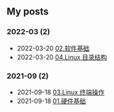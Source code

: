 ## My posts  
### **2022-03** (2)  
- 2022-03-20 [02.软件基础](https://blog.x2b.net/2759544459/)  
- 2022-03-20 [04.Linux 目录结构](https://blog.x2b.net/4087499240/)  
  
  
### **2021-09** (2)  
- 2021-09-18 [03.Linux 终端操作](https://blog.x2b.net/1784829336/)  
- 2021-09-18 [01.硬件基础](https://blog.x2b.net/3847559470/)  
  
